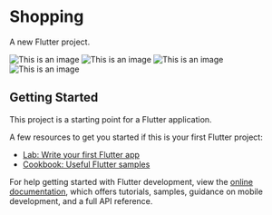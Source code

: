 # Shopping

A new Flutter project.

![This is an image](/assets/1.png)
![This is an image](/assets/2.png)
![This is an image](/assets/3.png)
![This is an image](/assets/4.png)





## Getting Started

This project is a starting point for a Flutter application.

A few resources to get you started if this is your first Flutter project:

- [Lab: Write your first Flutter app](https://docs.flutter.dev/get-started/codelab)
- [Cookbook: Useful Flutter samples](https://docs.flutter.dev/cookbook)

For help getting started with Flutter development, view the
[online documentation](https://docs.flutter.dev/), which offers tutorials,
samples, guidance on mobile development, and a full API reference.
